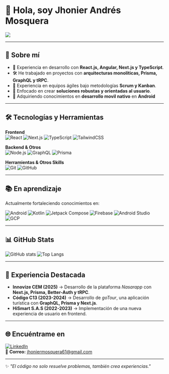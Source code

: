 # 👋 Hola, soy Jhonier Andrés Mosquera  

![](https://res.cloudinary.com/dk9ktxdpj/image/upload/v1759200264/Portafolio/eb50875a68b04b0480fa929af2c7547c_bcacmm.gif)

---

## 🚀 Sobre mí  
- 🎯 Experiencia en desarrollo con **React.js, Angular, Next.js y TypeScript**.  
- 🛠️ He trabajado en proyectos con **arquitecturas monolíticas, Prisma, GraphQL y tRPC**.  
- 🤝 Experiencia en equipos ágiles bajo metodologías **Scrum y Kanban**.  
- 🌱 Enfocado en crear **soluciones robustas y orientadas al usuario**.
- 🛫 Adquiriendo conocimientos en **desarrollo movil nativo** en **Android**

---

## 🛠️ Tecnologías y Herramientas  

**Frontend**  
![React](https://img.shields.io/badge/React-20232A?style=for-the-badge&logo=react&logoColor=61DAFB) ![Next.js](https://img.shields.io/badge/Next.js-black?style=for-the-badge&logo=next.js) ![TypeScript](https://img.shields.io/badge/TypeScript-007ACC?style=for-the-badge&logo=typescript&logoColor=white) ![TailwindCSS](https://img.shields.io/badge/Tailwind-38B2AC?style=for-the-badge&logo=tailwind-css&logoColor=white)  

**Backend & Otros**  
![Node.js](https://img.shields.io/badge/Node.js-43853D?style=for-the-badge&logo=node.js&logoColor=white) ![GraphQL](https://img.shields.io/badge/GraphQL-E10098?style=for-the-badge&logo=graphql&logoColor=white) ![Prisma](https://img.shields.io/badge/Prisma-2D3748?style=for-the-badge&logo=prisma&logoColor=white)  

**Herramientas & Otros Skills**  
![Git](https://img.shields.io/badge/Git-F05032?style=for-the-badge&logo=git&logoColor=white) ![GitHub](https://img.shields.io/badge/GitHub-181717?style=for-the-badge&logo=github)  

---

## 📚 En aprendizaje  

Actualmente fortaleciendo conocimientos en:  

![Android](https://img.shields.io/badge/Android-3DDC84?style=for-the-badge&logo=android&logoColor=white) ![Kotlin](https://img.shields.io/badge/Kotlin-0095D5?style=for-the-badge&logo=kotlin&logoColor=white)  ![Jetpack Compose](https://img.shields.io/badge/Jetpack%20Compose-4285F4?style=for-the-badge&logo=jetpack-compose&logoColor=white)  ![Firebase](https://img.shields.io/badge/Firebase-FFCA28?style=for-the-badge&logo=firebase&logoColor=black)  ![Android Studio](https://img.shields.io/badge/Android%20Studio-3DDC84?style=for-the-badge&logo=android-studio&logoColor=white)  ![GCP](https://img.shields.io/badge/Google%20Cloud-4285F4?style=for-the-badge&logo=google-cloud&logoColor=white)  

---

## 📊 GitHub Stats  

![GitHub stats](https://github-readme-stats.vercel.app/api?username=jhonierdeveloper&show_icons=true&theme=radical)  ![Top Langs](https://github-readme-stats.vercel.app/api/top-langs/?username=jhonierdeveloper&layout=compact&theme=radical)  

---

## 📌 Experiencia Destacada  

- **Innovize CEM (2025)** → Desarrollo de la plataforma *Nasarapp* con **Next.js, Prisma, Better-Auth y tRPC**.  
- **Código C13 (2023-2024)** → Desarrollo de *goTour*, una aplicación turística con **GraphQL, Prisma y Next.js**.  
- **HiSmart S.A.S (2022-2023)** → Implementación de una nueva experiencia de usuario en frontend.  

---

## 🌐 Encuéntrame en  

[![LinkedIn](https://img.shields.io/badge/LinkedIn-JhonierDev-blue?style=for-the-badge&logo=linkedin)](https://www.linkedin.com/in/jhonierdev/)  
📧 **Correo:** [jhoniermosquera61@gmail.com](mailto:jhoniermosquera61@gmail.com)  

---

✨ *"El código no solo resuelve problemas, también crea experiencias."*  
